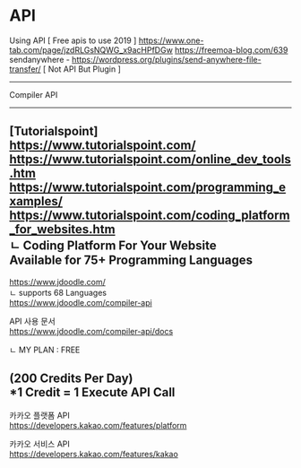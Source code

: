 # API
Using API
[ Free apis to use 2019 ]
https://www.one-tab.com/page/jzdRLGsNQWG_x9acHPfDGw 
https://freemoa-blog.com/639
sendanywhere - https://wordpress.org/plugins/send-anywhere-file-transfer/ [ Not API But Plugin ]

-----------------------------------------

Compiler API<br>

--------------------------------------
[Tutorialspoint] <br>
https://www.tutorialspoint.com/ <br>
https://www.tutorialspoint.com/online_dev_tools.htm <br> 
https://www.tutorialspoint.com/programming_examples/ <br>
https://www.tutorialspoint.com/coding_platform_for_websites.htm <br>
ㄴ Coding Platform For Your Website <br>
Available for 75+ Programming Languages <br>
--------------------------------------
https://www.jdoodle.com/ <br>
ㄴ supports 68 Languages <br>
https://www.jdoodle.com/compiler-api <br>

API 사용 문서 <br>
https://www.jdoodle.com/compiler-api/docs <br>

ㄴ MY PLAN : FREE <br>

(200 Credits Per Day) <br>
*1 Credit = 1 Execute API Call
--------------------------------------

카카오 플랫폼 API <br>
https://developers.kakao.com/features/platform

카카오 서비스 API <br>
https://developers.kakao.com/features/kakao
